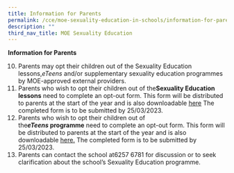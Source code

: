 ```yaml
---
title: Information for Parents
permalink: /cce/moe-sexuality-education-in-schools/information-for-parents/
description: ""
third_nav_title: MOE Sexuality Education
---
```


<p><strong>Information for Parents</strong></p>
<ol start="10">
<li>Parents may opt their children out of the Sexuality Education lessons,<em>eTeens</em>&nbsp;and/or supplementary sexuality education programmes by MOE-approved external providers.</li>
<li>Parents who wish to opt their children out of the<strong>Sexuality Education lessons</strong>&nbsp;need to complete an opt-out form. This form will be distributed to parents at the start of the year and is also downloadable&nbsp;<u><a href="/files/Sexuality%20Education%20Annex%20A.docx">here</a></u> The completed form is to be submitted by 25/03/2023.</li>
<li>Parents who wish to opt their children out of the<strong><em>eTeens</em></strong><strong>&nbsp;programme</strong>&nbsp;need to complete an opt-out form. This form will be distributed to parents at the start of the year and is also downloadable&nbsp;<u><a href="/files/Sexuality%20Education%20Annex%20B.docx">here</a>.</u> The completed form is to be submitted by 25/03/2023.</li>
<li>Parents can contact the school at6257 6781&nbsp;for discussion or to seek clarification about the school&rsquo;s Sexuality Education programme.</li>
</ol>